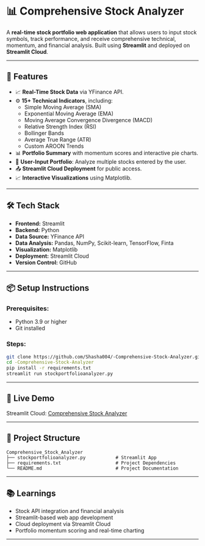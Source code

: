 
# 📊 Comprehensive Stock Analyzer

A **real-time stock portfolio web application** that allows users to input stock symbols, track performance, and receive comprehensive technical, momentum, and financial analysis. Built using **Streamlit** and deployed on **Streamlit Cloud**.

---

## 🚀 Features
- 📈 **Real-Time Stock Data** via YFinance API.
- ⚙️ **15+ Technical Indicators**, including:
  - Simple Moving Average (SMA)
  - Exponential Moving Average (EMA)
  - Moving Average Convergence Divergence (MACD)
  - Relative Strength Index (RSI)
  - Bollinger Bands
  - Average True Range (ATR)
  - Custom AROON Trends
- 📊 **Portfolio Summary** with momentum scores and interactive pie charts.
- 🔎 **User-Input Portfolio**: Analyze multiple stocks entered by the user.
- 📤 **Streamlit Cloud Deployment** for public access.
- 📈 **Interactive Visualizations** using Matplotlib.

---

## 🛠️ Tech Stack
- **Frontend:** Streamlit
- **Backend:** Python
- **Data Source:** YFinance API
- **Data Analysis:** Pandas, NumPy, Scikit-learn, TensorFlow, Finta
- **Visualization:** Matplotlib
- **Deployment:** Streamlit Cloud
- **Version Control:** GitHub

---

## 📦 Setup Instructions
### Prerequisites:
- Python 3.9 or higher
- Git installed

### Steps:
```bash
git clone https://github.com/Shasha004/-Comprehensive-Stock-Analyzer.git
cd -Comprehensive-Stock-Analyzer
pip install -r requirements.txt
streamlit run stockportfolioanalyzer.py
```

---

## 🔗 Live Demo
Streamlit Cloud: [Comprehensive Stock Analyzer](https://comprehensive00stock00analyzer.streamlit.app/)

---

## 📂 Project Structure
```
Comprehensive_Stock_Analyzer
├── stockportfolioanalyzer.py           # Streamlit App
├── requirements.txt                    # Project Dependencies
└── README.md                           # Project Documentation
```

---

## 📚 Learnings
- Stock API integration and financial analysis
- Streamlit-based web app development
- Cloud deployment via Streamlit Cloud
- Portfolio momentum scoring and real-time charting

---
